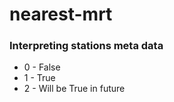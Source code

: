 # nearest-mrt

### Interpreting stations meta data
- 0 - False
- 1 - True
- 2 - Will be True in future
